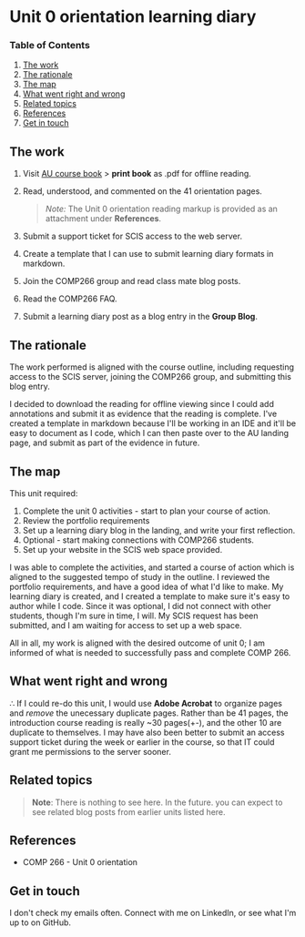 # Unit 0 orientation learning diary


### Table of Contents
1. [The work](#The-work)
2. [The rationale](#The-rationale)
3. [The map](#Related-topics)
4. [What went right and wrong](#What-went-right-and-wrong)
5. [Related topics](#Related-topics)
6. [References](#References)
7. [Get in touch](#Get-in-touch)


## The work
<!-- describe briefly what you have done as work for that unit. -->

1. Visit [AU course book](https://scis.lms.athabascau.ca/mod/book/view.php?id=13057)  > **print book** as .pdf for offline reading. 

2. Read, understood, and commented on the 41 orientation pages.

    > *Note:* The Unit 0 orientation reading markup is provided as an attachment under **References**.

3. Submit a support ticket for SCIS access to the web server.

4. Create a template that I can use to submit learning diary formats in markdown.

5. Join the COMP266 group and read class mate blog posts.

6. Read the COMP266 FAQ.

7. Submit a learning diary post as a blog entry in the **Group Blog**.


## The rationale

<!-- describe the rationale for what you have done, relating your work explicitly to the personas and scenarios
you developed in Unit 1. -->

The work performed is aligned with the course outline, including requesting access to the SCIS server, joining the COMP266 group, and submitting this blog entry. 

I decided to download the reading for offline viewing since I could add annotations and submit it as evidence that the reading is complete. I've created a template in markdown because I'll be working in an IDE and it'll be easy to document as I code, which I can then paste over to the AU landing page, and submit as part of the evidence in future.


## The map

<!-- for each learning outcome for the unit, explain how you have met it, with reference to the content that you
produce (typically your code or other design artifacts). -->

This unit required:

1. Complete the unit 0 activities - start to plan your course of action.
2. Review the portfolio requirements
3. Set up a learning diary blog in the landing, and write your first reflection.
4. Optional - start making connections with COMP266 students.
5. Set up your website in the SCIS web space provided.

I was able to complete the activities, and started a course of action which is aligned to the suggested tempo of study in the outline. I reviewed the portfolio requirements, and have a good idea of what I'd like to make. My learning diary is created, and I created a template to make sure it's easy to author while I code. Since it was optional, I did not connect with other students, though I'm sure in time, I will. My SCIS request has been submitted, and I am waiting for access to set up a web space.

All in all, my work is aligned with the desired outcome of unit 0; I am informed of what is needed to successfully pass and complete COMP 266.



## What went right and wrong

<!-- describe what you would do differently if you had to do it again. --> 

∴ If I could re-do this unit, I would use **Adobe Acrobat** to organize pages and *remove* the unecessary duplicate pages. Rather than be 41 pages, the introduction course reading is really ~30 pages(+-), and the other 10 are duplicate to themselves. I may have also been better to submit an access support ticket during the week or earlier in the course, so that IT could grant me permissions to the server sooner. 


## Related topics
<!-- link related reading or topics -->

> **Note**: There is nothing to see here. In the future. you can expect to see related blog posts from earlier units listed here.


## References

+ COMP 266 - Unit 0 orientation


## Get in touch

I don't check my emails often. Connect with me on LinkedIn, or see what I'm up to on GitHub.
